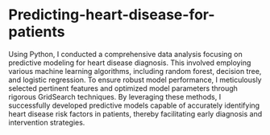 # Predicting-heart-disease-for-patients

Using Python, I conducted a comprehensive data analysis focusing on predictive modeling for heart disease diagnosis. This involved employing various machine learning algorithms, including random forest, decision tree, and logistic regression. To ensure robust model performance, I meticulously selected pertinent features and optimized model parameters through rigorous GridSearch techniques. By leveraging these methods, I successfully developed predictive models capable of accurately identifying heart disease risk factors in patients, thereby facilitating early diagnosis and intervention strategies.
